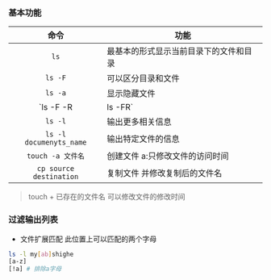 ### 基本功能
命令|功能
:-------:|-------
`ls`|最基本的形式显示当前目录下的文件和目录
`ls -F`|可以区分目录和文件
`ls -a`|显示隐藏文件
`ls -F -R|ls -FR`|递归显示所有目录
`ls -l`|输出更多相关信息
`ls -l documenyts_name`|输出特定文件的信息
`touch -a 文件名`|创建文件 a:只修改文件的访问时间
`cp source destination`|复制文件 并修改复制后的文件名
> touch + 已存在的文件名 可以修改文件的修改时间

### 过滤输出列表
- 文件扩展匹配 此位置上可以匹配的两个字母
```sh
ls -l my[ab]shighe 
[a-z]
[!a] # 排除a字母
```